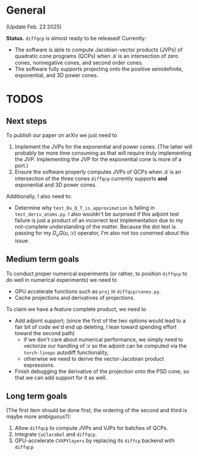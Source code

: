 # General
(Update Feb. 23 2025)

**Status.** `diffqcp` is almost ready to be released! Currently:
- The software is able to compute Jacobian-vector products (JVPs) of quadratic cone programs (QCPs) when $\mathcal{K}$ is an intersection of zero cones, nonnegative cones, and second order cones.
- The software fully supports projecting onto the positive semidefinite, exponential, and 3D power cones.


# TODOS

## Next steps
To publish our paper on arXiv we just need to
1. Implement the JVPs for the exponential and power cones. (The latter will probably be more time consuming as that will require truly implementing the JVP. Implementing the JVP for the exponential cone is more of a port.)
2. Ensure the software properly computes JVPs of QCPs when $\mathcal{K}$ is an intersection of the three cones `diffqcp` currently supports **and** exponential and 3D power cones.

Additionally, I also need to:
- Determine why `test_Du_Q_T_is_approximation` is failing in `test_deriv_atoms.py`. I also wouldn't be surprised if this adjoint test failure is just a product of an incorrect test implementation due to my not-complete understanding of the matter. Because the dot test is passing for my $D_uQ(u, \mathcal{D})$ operator, I'm also not too conerned about this issue.

## Medium term goals
To conduct proper numerical experiments (or rather, to position `diffqcp` to do well in numerical experiments) we need to
- GPU accelerate functions such as `proj` in `diffqcp/cones.py`.
- Cache projections and derivatives of projections.

To claim we have a feature complete product, we need to
- Add adjoint support; (since the first of the two options would lead to a fair bit of code we'd end up deleting, I lean toward spending effort toward the second path)
    - if we don't care about numerical performance, we simply need to vectorize our handling of $\mathcal{D}$ so the adjoint can be computed via the `torch-linops` autodiff functionality,
    - otherwise we need to derive the vector-Jacobian product expressions. 
- Finish debugging the derivative of the projection onto the PSD cone, so that we can add support for it as well.

## Long term goals
(The first item should be done first, the ordering of the second and third is maybe more ambiguous?):
1. Allow `diffqcp` to compute JVPs and VJPs for batches of QCPs.
2. Integrate `CuClarabel` and `diffqcp`.
3. GPU-accelerate `CVXPYlayers` by replacing its `diffcp` backend with `diffqcp`

